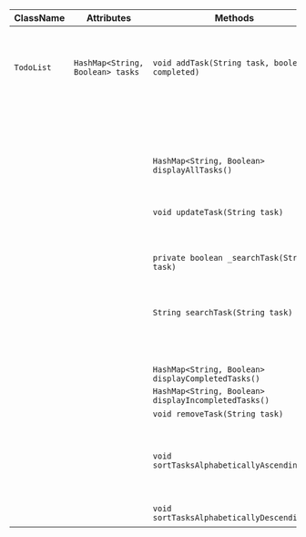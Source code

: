 | ClassName    | Attributes                       | Methods                                              | Scenarios                                 | Outputs                                                                                                                                                                                              |
|--------------|----------------------------------|------------------------------------------------------|-------------------------------------------|------------------------------------------------------------------------------------------------------------------------------------------------------------------------------------------------------|
| `TodoList`   | `HashMap<String, Boolean> tasks` | `void addTask(String task, boolean completed)`       | The given task already exists             | Inform the user that the given task already exists<br/>and prompt him to do an update in case he wants to change the task's status or change the name of the task, in case he wants to add a new one |
|              |                                  |                                                      | Given task does not exist                 | A new task will be created, and a success message will be shown to the user                                                                                                                          |
|              |                                  | `HashMap<String, Boolean> displayAllTasks()`         | Map is empty                              | Informs the user that the map is empty with a message then returns the empty map                                                                                                                     |
|              |                                  |                                                      | Map is not empty                          | It returns the whole map                                                                                                                                                                             |
|              |                                  | `void updateTask(String task)`                       | Given task does not exist                 | Inform the user that the given task could not be found                                                                                                                                               |
|              |                                  |                                                      | Given task does exist                     | Invert the boolean value of the task                                                                                                                                                                 |
|              |                                  | `private boolean _searchTask(String task)`           | Given task was not found                  | Return false                                                                                                                                                                                         |
|              |                                  |                                                      | Given task was found                      | Return true                                                                                                                                                                                          |
|              |                                  | `String searchTask(String task)`                     | Given task was not found                  | Calls _searchTask internally, Returns a string that informs the user that the task could not be found                                                                                                |
|              |                                  |                                                      | Given task was found                      | Returns a string that informs the user that the task exists                                                                                                                                          |
|              |                                  | `HashMap<String, Boolean> displayCompletedTasks()`   | The same as displayAllTasks()             | The same as displayAllTasks()                                                                                                                                                                        |
|              |                                  | `HashMap<String, Boolean> displayIncompletedTasks()` | The same as displayAllTasks()             | The same as displayAllTasks()                                                                                                                                                                        |
|              |                                  | `void removeTask(String task)`                       | Given task exists                         | Remove the task, inform the user?                                                                                                                                                                    |
|              |                                  |                                                      | Given task does not exist                 | Inform the user the task does not exist                                                                                                                                                              |
|              |                                  | `void sortTasksAlphabeticallyAscending()`            | The map is empty                          | Inform the user that there are not tasks to be sorted                                                                                                                                                |
|              |                                  |                                                      | The map is not empty                      | Sort the list, and print the sorted list                                                                                                                                                             |
|              |                                  | `void sortTasksAlphabeticallyDescending()`           | Same as sortTasksAlphabeticallyAscending  | same as sortTasksAlphabeticallyAscending                                                                                                                                                             |
